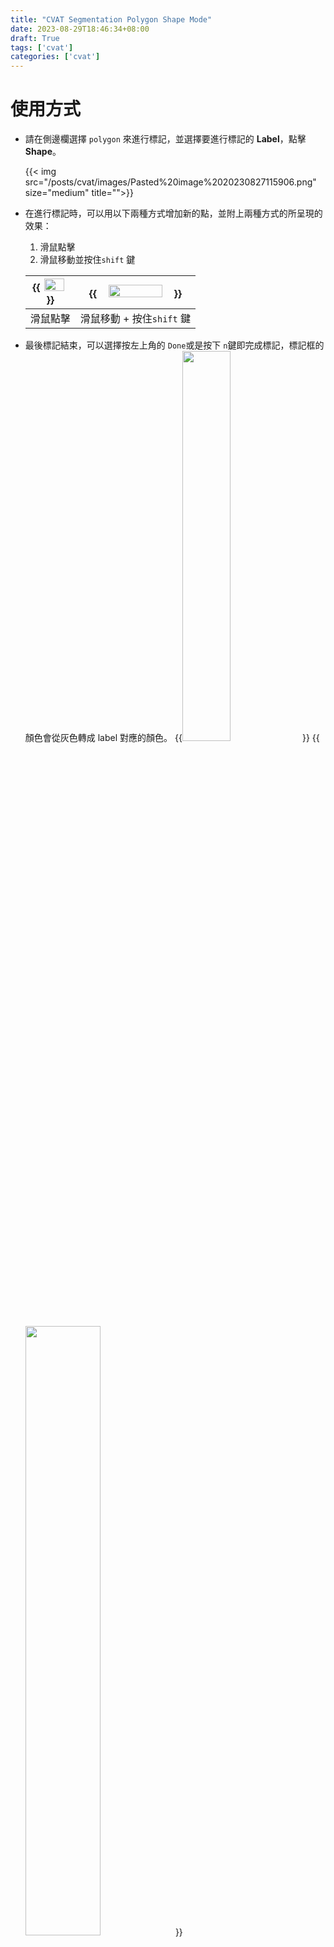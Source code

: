```yaml
---
title: "CVAT Segmentation Polygon Shape Mode"
date: 2023-08-29T18:46:34+08:00
draft: True
tags: ['cvat']
categories: ['cvat']
---
```


# 使用方式
- 請在側邊欄選擇 `polygon` 來進行標記，並選擇要進行標記的 __Label__，點擊 __Shape__。


	{{< img src="/posts/cvat/images/Pasted%20image%2020230827115906.png" size="medium" title="">}}


- 在進行標記時，可以用以下兩種方式增加新的點，並附上兩種方式的所呈現的效果：
	1. 滑鼠點擊
	2. 滑鼠移動並按住`shift` 鍵

	<!--{{<img src="/posts/cvat/images/" size="self" width="">}}-->



	|{{<img src="/posts/cvat/images/螢幕錄製%202023-08-25%20下午7.52.23.gif" size="self" width="70%">}} |{{<img src="/posts/cvat/images/螢幕錄製%202023-08-27%20下午1.10.18.gif" size="self" width="70%">}} |
	|:-----:|:-----:|
	|  滑鼠點擊  |  滑鼠移動 + 按住`shift` 鍵  |

- 最後標記結束，可以選擇按左上角的 `Done`或是按下 `n`鍵即完成標記，標記框的顏色會從灰色轉成 label 對應的顏色。
	{{<img src="/posts/cvat/images/Pasted%20image%2020230827143619.png" size="self" width="40%">}}
	{{<img src="/posts/cvat/images/螢幕錄製%202023-08-27%20下午1.10.18%201.gif" size="self" width="50%">}}



# 其他操作事項

- 在進行標記的同時，如果發現標記錯誤，我們可以按下 __滑鼠右鍵__ 即可取消前一個標記的點。
{{<img src="/posts/cvat/images/螢幕錄製%202023-08-27%20下午2.25.36.gif" size="self" width="" >}}
- 在標記時按下`ESC`會取消所有標記的灰色點。
{{<img src="/posts/cvat/images/螢幕錄製%202023-08-27%20下午2.44.09.gif" size="self" width="">}}
-  __標記完成後__ 發現需要增加新的點，可以按下`shift`鍵並點擊要增加的地方。
{{<img src="/posts/cvat/images/編輯標記點.gif" size="self" width="">}}
- __標記完成後__ 發現需要刪除標記點，可以點擊滑鼠右鍵選擇 `delete point`或是滑鼠點擊加上 `alt` 鍵。
{{<img src="/posts/cvat/images/delete_point.gif" size="self" width="">}}


# 參考資料

[Manual drawing | CVAT (opencv.github.io)](https://opencv.github.io/cvat/docs/manual/advanced/annotation-with-polygons/manual-drawing/)

